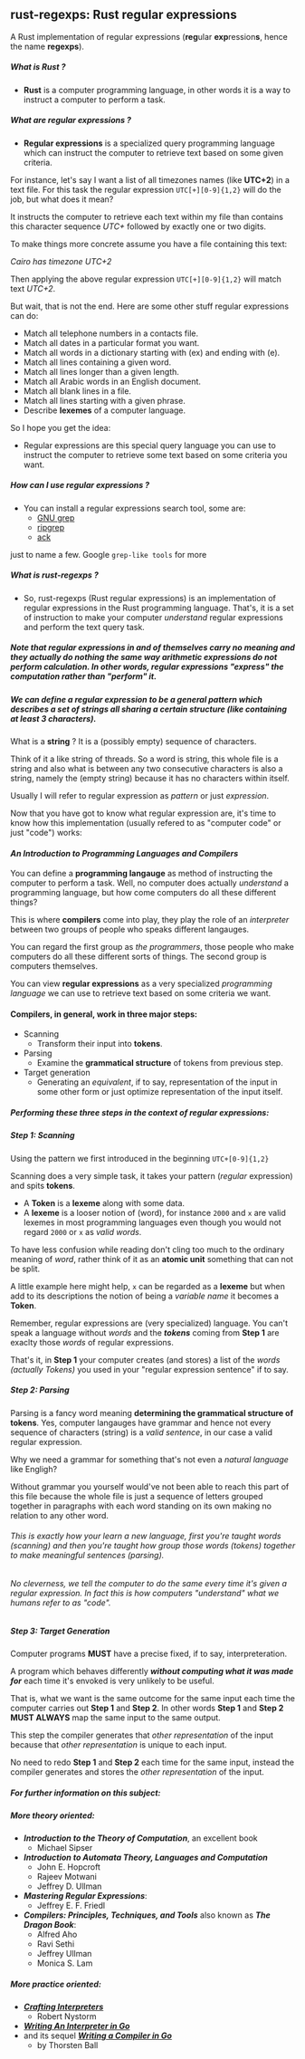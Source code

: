 ## rust-regexps: Rust regular expressions

A Rust implementation of regular expressions (**reg**ular **exp**ression**s**, hence the name **regexps**).

##### What is Rust ?
- **Rust** is a computer programming language, in other words it is a way to instruct a computer to perform a task.

##### What are regular expressions ?
- **Regular expressions** is a specialized query programming language which can instruct the computer to retrieve text based on some given criteria.

For instance, let's say I want a list of all timezones names (like **UTC+2**) in a text file. For this task the regular expression `UTC[+][0-9]{1,2}` will do the job, but what does it mean?

It instructs the computer to retrieve each text within my file than contains this character sequence *UTC+* followed by exactly one or two digits.

To make things more concrete assume you have a file containing this text:

*Cairo has timezone UTC+2*

Then applying the above regular expression `UTC[+][0-9]{1,2}` will match text
*UTC+2*.

But wait, that is not the end. Here are some other stuff regular expressions can do:

- Match all telephone numbers in a contacts file.
- Match all dates in a particular format you want.
- Match all words in a dictionary starting with (ex) and ending with (e).
- Match all lines containing a given word.
- Match all lines longer than a given length.
- Match all Arabic words in an English document.
- Match all blank lines in a file.
- Match all lines starting with a given phrase.
- Describe **lexemes** of a computer language.

So I hope you get the idea:

- Regular expressions are this special query language you can use to instruct the computer to retrieve some text based on some criteria you want.

##### How can I use regular expressions ?

- You can install a regular expressions search tool, some are:
    - [GNU grep](https://www.gnu.org/software/grep/)
    - [ripgrep](https://github.com/burntsushi/ripgrep)
    - [ack](https://beyondgrep.com)

just to name a few. Google `grep-like tools` for more

##### What is rust-regexps ?
- So, rust-regexps (Rust regular expressions) is an implementation of regular expressions in the Rust programming language. That's, it is a set of instruction to make your computer *understand* regular expressions and perform the text query task.

##### Note that regular expressions in and of themselves carry no meaning and they actually do nothing the same way arithmetic expressions do not perform calculation. In other words, regular expressions "express" the computation rather than "perform" it.

##### We can define a regular expression to be a general pattern which describes a set of strings all sharing a certain structure (like containing at least 3 characters).

What is a **string** ? It is a (possibly empty) sequence of characters.

Think of it a like string of threads. So a word is string, this whole file is a string and also what is between any two consecutive characters is also a string, namely the (empty string) because it has no characters within itself.

Usually I will refer to regular expression as *pattern* or just *expression*.

Now that you have got to know what regular expression are, it's time to know how this implementation (usually refered to as "computer code" or just "code") works:

#### *An Introduction to Programming Languages and Compilers*

You can define a **programming langauge** as method of instructing the computer to perform a task. Well, no computer does actually *understand* a programming language, but how come computers do all these different things?

This is where **compilers** come into play, they play the role of an *interpreter* between two groups of people who speaks different langauges.

You can regard the first group as *the programmers*, those people who make computers do all these different sorts of things. The second group is computers themselves.

You can view **regular expressions** as a very specialized *programming language* we can use to retrieve text based on some criteria we want.

#### Compilers, in general, work in three major steps:

- Scanning
    - Transform their input into **tokens**.
- Parsing
    - Examine the **grammatical structure** of tokens from previous step.
- Target generation
    - Generating an *equivalent*, if to say, representation of the input in some other form or just optimize representation of the input itself.

##### Performing these three steps in the context of regular expressions:
##### Step 1: Scanning
Using the pattern we first introduced in the beginning `UTC+[0-9]{1,2}`

Scanning does a very simple task, it takes your pattern (*regular* expression) and spits **tokens**.
 - A **Token** is a **lexeme** along with some data.
 - A **lexeme** is a looser notion of (word), for instance `2000` and `x` are valid lexemes in most programming languages even though you would not regard `2000` or `x` as *valid words*.

To have less confusion while reading don't cling too much to the ordinary meaning of *word*, rather think of it as an **atomic unit** something that can not be split.

A little example here might help, `x` can be regarded as a **lexeme** but when add to its descriptions the notion of being a *variable name* it becomes a **Token**.

Remember, regular expressions are (very specialized) language. You can't speak a language without *words* and the ***tokens*** coming from **Step 1** are exaclty those *words* of regular expressions.

That's it, in **Step 1** your computer creates (and stores) a list of the *words* *(actually Tokens)* you used in your "regular expression sentence" if to say.

##### Step 2: Parsing
Parsing is a fancy word meaning **determining the grammatical structure of tokens**. Yes, computer langauges have grammar and hence not every sequence of characters (string) is a *valid sentence*, in our case a valid regular expression.

Why we need a grammar for something that's not even a *natural language* like Engligh?

Without grammar you yourself would've not been able to reach this part of this file because the whole file is just a sequence of letters grouped together in paragraphs with each word standing on its own making no relation to any other word.

###### This is exactly how your learn a new language, first you're taught words (scanning) and then you're taught how group those words (*tokens*) together to make meaningful sentences (parsing).

###### No cleverness, we tell the computer to do the same every time it's given a regular expression. In fact this is how computers "understand" what we humans refer to as "code".

##### Step 3: Target Generation
Computer programs **MUST** have a precise fixed, if to say, interpreteration.

A program which behaves differently ***without computing what it was made for*** each time it's envoked is very unlikely to be useful.

That is, what we want is the same outcome for the same input each time the computer carries out **Step 1** and **Step 2**. In other words **Step 1** and **Step 2** **MUST ALWAYS** map the same input to the same output.

This step the compiler generates that *other representation* of the input because that *other representation* is unique to each input.

No need to redo **Step 1** and **Step 2** each time for the same input, instead the compiler generates and stores the *other representation* of the input.

##### *For further information on this subject:*
##### More theory oriented:
- ***Introduction to the Theory of Computation***, an excellent book
    - Michael Sipser
- ***Introduction to Automata Theory, Languages and Computation***
    - John E. Hopcroft
    - Rajeev Motwani
    - Jeffrey D. Ullman
- ***Mastering Regular Expressions***:
    - Jeffrey E. F. Friedl
- ***Compilers: Principles, Techniques, and Tools*** also known as ***The Dragon Book***:
    - Alfred Aho
    - Ravi Sethi
    - Jeffrey Ullman
    - Monica S. Lam
##### More practice oriented:
- [***Crafting Interpreters***](https://craftinginterpreters.com)
    - Robert Nystorm
- [***Writing An Interpreter in Go***](https://interpreterbook.com)
- and its sequel [***Writing a Compiler in Go***](https://compilerbook.com)
    - by Thorsten Ball
